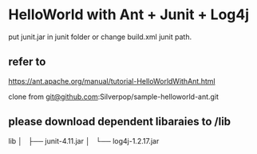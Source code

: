 # HelloWorld with Ant + Junit + Log4j
put junit.jar in junit folder
or change build.xml junit path.

## refer to
https://ant.apache.org/manual/tutorial-HelloWorldWithAnt.html


clone from git@github.com:Silverpop/sample-helloworld-ant.git


## please download dependent libaraies to /lib
lib
│   ├── junit-4.11.jar
│   └── log4j-1.2.17.jar
